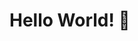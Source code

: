 # Hello World! 👋

<!--
**carterlc/carterlc** is a ✨ _special_ ✨ repository because its `README.md` (this file) appears on your GitHub profile.

## My name is Carter :video_game: :poodle:  
Pronouns  He/Him :smile:  
Im an inspiring web developer studying Interactive Design and Technology @saskpolytechnic. I enjoy creating interactive web projects and playing with my dog. I am a new github user and I hope to populate this account with cool new code repositorys that I can share with you all!

### Two truths and a lie
1. My name is Carter
2. I have a dog name Berkley
3. Game of thrones is the best show of all time

### Languages I am familiar with
- HTML ![HTML](https://img.shields.io/badge/-HTML-000?&logo=HTML)
- CSS
- ![JavaScript](https://img.shields.io/badge/-JavaScript-000?&logo=JavaScript)
- PHP
- JSON
- XML
- Markdown

### Contact me @
carterlc@live.ca :mailbox:  
carterlc.ca :computer:  
